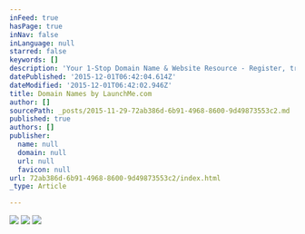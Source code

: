 ```yaml
---
inFeed: true
hasPage: true
inNav: false
inLanguage: null
starred: false
keywords: []
description: 'Your 1-Stop Domain Name & Website Resource - Register, transfer, buy, sell, or build domains and websites'
datePublished: '2015-12-01T06:42:04.614Z'
dateModified: '2015-12-01T06:42:02.946Z'
title: Domain Names by LaunchMe.com
author: []
sourcePath: _posts/2015-11-29-72ab386d-6b91-4968-8600-9d49873553c2.md
published: true
authors: []
publisher:
  name: null
  domain: null
  url: null
  favicon: null
url: 72ab386d-6b91-4968-8600-9d49873553c2/index.html
_type: Article

---
```

![](https://the-grid-user-content.s3-us-west-2.amazonaws.com/314a110b-938d-475b-9475-131eb452ff3f.jpg)
![](https://the-grid-user-content.s3-us-west-2.amazonaws.com/27257e25-8ef2-4e42-9767-cf7a2a9f87d8.jpg)
![](https://the-grid-user-content.s3-us-west-2.amazonaws.com/b913def6-e456-40cf-8452-4c0d9830deb3.jpg)